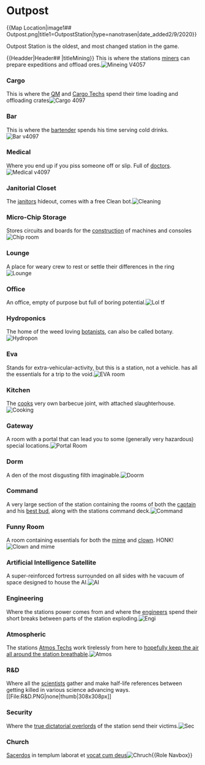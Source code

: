 # Outpost
{{Map Location|image1##  Outpost.png|title1=OutpostStation|type=nanotrasen|date_added2/9/2020}}

Outpost Station is the oldest, and most changed station in the game.  


{{Headder|Header## |titleMining}}
This is where the stations [miners](Shaft-miner.md) can prepare expeditions and offload ores.![Mineing V4057](Mineing_V4057.png)




### Cargo
This is where the [QM](Quartermaster.md) and [Cargo Techs](Cargo-technician.md) spend their time loading and offloading crates![Cargo 4097](Cargo_4097.png)
### Bar
This is where the [bartender](Bartender.md) spends his time serving cold drinks.
![Bar v4097](Bar_v4097.png)


### Medical
Where you end up if you piss someone off or slip. Full of [doctors](Medical-doctor.md).![Medical v4097](Medical_v4097.png)


### Janitorial Closet
The [janitors](Janitor.md) hideout, comes with a free Clean bot.![Cleaning](Cleaning.png)


### Micro-Chip Storage
Stores circuits and boards for the [construction](Construction.md) of machines and consoles![Chip room](Chip_room.png)



### Lounge
A place for weary crew to rest or settle their differences in the ring![Lounge](Lounge.png)



### Office
An office, empty of purpose but full of boring potential.![Lol tf](Lol_tf.png)
### Hydroponics
The home of the weed loving [botanists](Botanist.md), can also be called botany.![Hydropon](Hydropon.png)

### Eva
Stands for extra-vehicular-activity, but this is a station, not a vehicle. has all the essentials for a trip to the void.![EVA room](EVA_room.png)
### Kitchen
The [cooks](Chef.md) very own barbecue joint, with attached slaughterhouse.![Cooking](Cooking.png)
### Gateway
A room with a portal that can lead you to some (generally very hazardous) special locations.![Portal Room](Portal_Room.png)
### Dorm
A den of the most disgusting filth imaginable.![Doorm](Doorm.png)
### Command
A very large section of the station containing the rooms of both the [captain](Captain.md) and his [best bud](Hop.md), along with the stations command deck.![Command](Command.png)
### Funny Room
A room containing essentials for both the [mime](Mime.md) and [clown](Clown.md). HONK!![Clown and mime](Clown_and_mime.png)
### Artificial Intelligence Satellite
A super-reinforced fortress surrounded on all sides with he vacuum of space designed to house the AI.![AI](AI.png)
### Engineering
Where the stations power comes from and where the [engineers](Engineer.md) spend their short breaks between parts of the station exploding.![Engi](Engi.png)
### Atmospheric
The stations [Atmos Techs](Atmospherics-technician.md) work tirelessly from here to [hopefully keep the air all around the station breathable](So-close-to-impossible-that-it-might-as-well-not-even-exist.md).![Atmos](Atmos.png)
### R&D
Where all the [scientists](Scientist.md) gather and make half-life references between getting killed in various science advancing ways.[[File:R&D.PNG|none|thumb|308x308px]]
### Security
Where the [true dictatorial overlords](Security.md) of the station send their victims.![Sec](Sec.png)
### Church
[Sacerdos](Chaplain.md) in templum laborat et [vocat cum deus](So-close-to-impossible-that-it-might-as-well-not-even-exist.md)![Chruch](Chruch.png){{Role Navbox}}